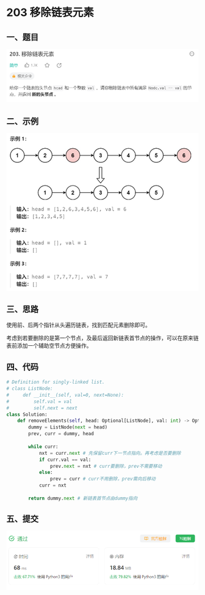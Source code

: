 # 203 移除链表元素

## 一、题目

![image-20231103093800116](./assets/image-20231103093800116.png)



## 二、示例

![image-20231103093821477](./assets/image-20231103093821477.png)



## 三、思路

使用前、后两个指针从头遍历链表，找到匹配元素删除即可。

考虑到若要删除的是第一个节点，及最后返回新链表首节点的操作，可以在原来链表前添加一个辅助空节点方便操作。



## 四、代码

```python
# Definition for singly-linked list.
# class ListNode:
#     def __init__(self, val=0, next=None):
#         self.val = val
#         self.next = next
class Solution:
    def removeElements(self, head: Optional[ListNode], val: int) -> Optional[ListNode]:
        dummy = ListNode(next = head)
        prev, curr = dummy, head

        while curr:
            nxt = curr.next # 先保留curr下一节点指向。再考虑是否要删除
            if curr.val == val:
                prev.next = nxt # curr要删除，prev不需要移动
            else:
                prev = curr # curr不用删除，prev需向后移动
            curr = nxt

        return dummy.next # 新链表首节点由dummy指向
```



## 五、提交

![image-20231103094614135](./assets/image-20231103094614135.png)